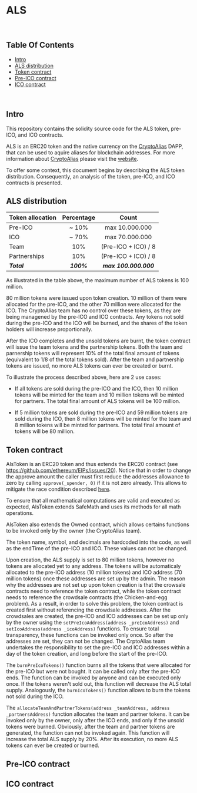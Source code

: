 # ALS

<br />

## Table Of Contents

* [Intro](#intro)
* [ALS distribution](#als-distribution)
* [Token contract](#token-contract)
* [Pre-ICO contract](#pre-ico-contract)
* [ICO contract](ico-contract)

<br />

## Intro
This repository contains the solidity source code for the ALS token, pre-ICO, and ICO contracts.

ALS is an ERC20 token and the native currency on the [CryptoAlias](https://cryptoalias.io) DAPP, that can be used to aquire aliases for blockchain addresses.
For more information about [CryptoAlias](https://cryptoalias.io) please visit the [website](https://cryptoalias.io).

To offer some context, this document begins by describing the ALS token distribution. Consequently, an analysis of the token, pre-ICO, and ICO contracts is presented.

## ALS distribution

| Token allocation | Percentage     | Count           |
| ---------------- | :------------: | :-------------: |
| Pre-ICO          | ~ 10%          | max 10.000.000  |
| ICO              | ~ 70%          | max 70.000.000  |
| Team             | 10%            | (Pre-ICO + ICO) / 8   |
| Partnerships     | 10%            | (Pre-ICO + ICO) / 8   |
| **_Total_**      | **_100%_**     | **_max 100.000.000_** |

As illustrated in the table above, the maximum number of ALS tokens is 100 million.

80 million tokens were issued upon token creation. 10 million of them were allocated for the pre-ICO, and the other 70 million were allocated for the ICO. The CryptoAlias team has no control over these tokens, as they are being managened by the pre-ICO and ICO contracts.
Any tokens not sold during the pre-ICO and the ICO will be burned, and the shares of the token holders will increase proportionally.

After the ICO completes and the unsold tokens are burnt, the token contract will issue the team tokens and the partnership tokens. Both the team and parnership tokens will represent 10% of the total final amount of tokens (equivalent to 1/8 of the total tokens sold).
After the team and partnership tokens are issued, no more ALS tokens can ever be created or burnt.

To illustrate the process described above, here are 2 use cases:
- If all tokens are sold during the pre-ICO and the ICO, then 10 million tokens will be minted for the team and
10 million tokens will be minted for partners. The total final amount of ALS tokens will be 100 million.

- If 5 million tokens are sold during the pre-ICO and 59 million tokens are sold during the ICO, then 8 million
tokens will be minted for the team and 8 million tokens will be minted for partners. The total final amount of tokens will be 80 million.

## Token contract

AlsToken is an ERC20 token and thus extends the ERC20 contract (see https://github.com/ethereum/EIPs/issues/20). Notice that in order to change the approve amount the caller must first reduce the addresses allowance to zero by calling ```approve(_spender, 0)``` if it is not zero already. This allows to mitigate the race condition described [here](https://github.com/ethereum/EIPs/issues/20#issuecomment-263524729).

To ensure that all mathematical computations are valid and executed as expected, AlsToken extends SafeMath and uses its methods for all math operations.

AlsToken also extends the Owned contract, which allows certains functions to be invoked only by the owner (the CryptoAlias team).

The token name, symbol, and decimals are hardcoded into the code, as well as the endTime of the pre-ICO and ICO. These values can not be changed.

Upon creation, the ALS supply is set to 80 million tokens, however no tokens are allocated yet to any address. The tokens will be automaticaly allocated to the pre-ICO address (10 million tokens) and ICO address (70 million tokens) once these addresses are set up by the admin.
The reason why the addresses are not set up upon token creation is that the crowsale contracts need to reference the token contract, while the token contract needs to reference the crowdsale contracts (the Chicken-and-egg problem). As a result, in order to solve this problem, the token contract is created first without referencing the crowdsale addresses. After the crowdsales are created, the pre-ICO and ICO addresses can be set up only by the owner using the ```setPreIcoAddress(address _preIcoAddress)``` and ```setIcoAddress(address _icoAddress)``` functions. To ensure total transparency, these functions can be invoked only once. So after the addresses are set, they can not be changed. The CrptoAlias team undertakes the responsibility to set the pre-ICO and ICO addresses within a day of the token creation, and long before the start of the pre-ICO.

The ```burnPreIcoTokens()``` function burns all the tokens that were allocated for the pre-ICO but were not bought. It can be called only after the pre-ICO ends. The function can be invoked by anyone and can be executed only once. If the tokens weren't sold out, this  function will decrease the ALS total supply.
Analogously, the ```burnIcoTokens()``` function allows to burn the tokens not sold during the ICO. 

The ```allocateTeamAndPartnerTokens(address _teamAddress, address _partnersAddress)``` function allocates the team and partner tokens. It can be invoked only by the owner, only after the ICO ends, and only if the unsold tokens were burned. Obviously, after the team and partner tokens are generated, the function can not be invoked again. This function will increase the total ALS supply by 20%. After its execution, no more ALS tokens can ever be created or burned.


## Pre-ICO contract

## ICO contract
